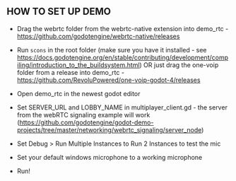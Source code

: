 ## HOW TO SET UP DEMO

- Drag the webrtc folder from the webrtc-native extension into demo_rtc - https://github.com/godotengine/webrtc-native/releases

- Run `scons` in the root folder (make sure you have it installed - see https://docs.godotengine.org/en/stable/contributing/development/compiling/introduction_to_the_buildsystem.html) OR just drag the one-voip folder from a release into demo_rtc - https://github.com/RevoluPowered/one-voip-godot-4/releases

- Open demo_rtc in the newest godot editor

- Set SERVER_URL and LOBBY_NAME in multiplayer_client.gd - the server from the webRTC signaling example will work (https://github.com/godotengine/godot-demo-projects/tree/master/networking/webrtc_signaling/server_node)

- Set Debug > Run Multiple Instances to Run 2 Instances to test the mic

- Set your default windows microphone to a working microphone

- Run!